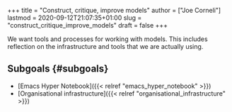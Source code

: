 +++
title = "Construct, critique, improve models"
author = ["Joe Corneli"]
lastmod = 2020-09-12T21:07:35+01:00
slug = "construct_critique_improve_models"
draft = false
+++

We want tools and processes for working with models.  This includes
reflection on the infrastructure and tools that we are actually using.


## Subgoals {#subgoals}

-   [Emacs Hyper Notebook]({{< relref "emacs_hyper_notebook" >}})
-   [Organisational infrastructure]({{< relref "organisational_infrastructure" >}})
